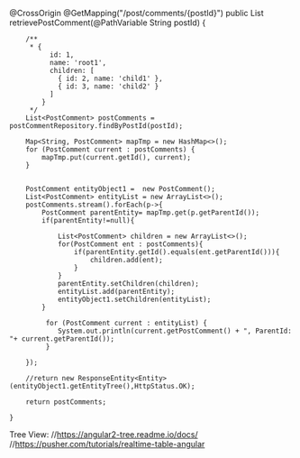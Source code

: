 @CrossOrigin
	@GetMapping("/post/comments/{postId}")
	public List<PostComment> retrievePostComment(@PathVariable String postId) {
		
		/**
		 * {
		      id: 1,
		      name: 'root1',
		      children: [
		        { id: 2, name: 'child1' },
		        { id: 3, name: 'child2' }
		      ]
		    }
		 */
		List<PostComment> postComments = postCommentRepository.findByPostId(postId);
		
		Map<String, PostComment> mapTmp = new HashMap<>();
		for (PostComment current : postComments) {
		    mapTmp.put(current.getId(), current);
		}
		
		  
		PostComment entityObject1 =  new PostComment();
        List<PostComment> entityList = new ArrayList<>();
        postComments.stream().forEach(p->{
        	PostComment parentEntity= mapTmp.get(p.getParentId());
        	if(parentEntity!=null){
        		
    			List<PostComment> children = new ArrayList<>();
    			for(PostComment ent : postComments){
    				if(parentEntity.getId().equals(ent.getParentId())){
    					children.add(ent);
					}
    			} 
    			parentEntity.setChildren(children);
				entityList.add(parentEntity);
    			entityObject1.setChildren(entityList);
    		}
        	
        	 for (PostComment current : entityList) {
                System.out.println(current.getPostComment() + ", ParentId: "+ current.getParentId());
             }
        	
        }); 

		//return new ResponseEntity<Entity>(entityObject1.getEntityTree(),HttpStatus.OK);
		
		return postComments;
		
	}
  
  
  Tree View:
  //https://angular2-tree.readme.io/docs/
  //https://pusher.com/tutorials/realtime-table-angular
  
